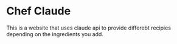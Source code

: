 # Chef Claude

This is a website that uses claude api to provide differebt recipies depending on the ingredients you add.
